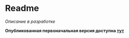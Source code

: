 # Readme

_Описание в разработке_

**Опубликованная первоначальная версия доступна [тут](https://dreadwood.github.io/rx2go/)**

